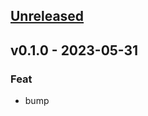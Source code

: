 <a name="unreleased"></a>
## [Unreleased]


<a name="v0.1.0"></a>
## v0.1.0 - 2023-05-31
### Feat
- bump


[Unreleased]: https://github.com/ohmrun/stx_makro_di/compare/v0.1.0...HEAD
